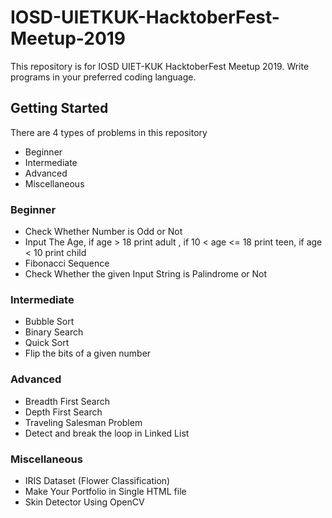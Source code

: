 # IOSD-UIETKUK-HacktoberFest-Meetup-2019
This repository is for IOSD UIET-KUK HacktoberFest Meetup 2019.
Write programs in your preferred coding language.

## Getting Started

There are 4 types of problems in this repository
<ul>
  <li>Beginner</li>
  <li>Intermediate</li>
  <li>Advanced</li>
  <li>Miscellaneous</li>
</ul>

### Beginner

<ul>
  <li>Check Whether Number is Odd or Not</li>
  <li>Input The Age, if age > 18 print adult , if 10 < age <= 18 print teen, if age < 10 print child</li>
  <li>Fibonacci Sequence</li>
  <li>Check Whether the given Input String is Palindrome or Not</li>
</ul>

### Intermediate

<ul>
  <li>Bubble Sort</li>
  <li>Binary Search</li>
  <li>Quick Sort</li>
  <li>Flip the bits of a given number</li>
</ul>

### Advanced

<ul>
  <li>Breadth First Search</li>
  <li>Depth First Search</li>
  <li>Traveling Salesman Problem</li>
  <li>Detect and break the loop in Linked List</li>
</ul>

### Miscellaneous

<ul>
  <li>IRIS Dataset (Flower Classification)</li>
  <li>Make Your Portfolio in Single HTML file</li>
  <li>Skin Detector Using OpenCV</li>
</ul>
